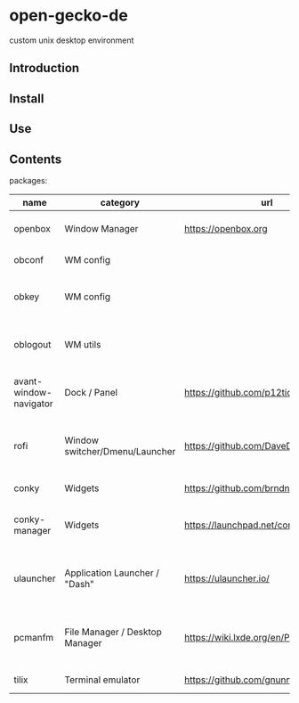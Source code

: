 # open-gecko-de
custom unix desktop environment

## Introduction

## Install

## Use

## Contents

packages:

|name|category|url|info|
|---|---|---|---|
|openbox|Window Manager|https://openbox.org|Basic window manager|
| obconf |WM config ||GUI for editing rc.xml|
|obkey   | WM config||GUI for managing key-mappings|
|oblogout| WM utils ||GUI for logout, restart, shutdown,..|
|avant-window-navigator| Dock / Panel | https://github.com/p12tic/awn| Customizable Dock with system tray, applets etc.|
|rofi| Window switcher/Dmenu/Launcher|https://github.com/DaveDavenport/rofi|Searchable window-switcher, application-runner|
|conky| Widgets |https://github.com/brndnmtthws/conky| Desktop Widgets|
|conky-manager| Widgets|https://launchpad.net/conky-manager|GUI for managing conky configs|
|ulauncher| Application Launcher / "Dash"|https://ulauncher.io/|Launch-Menu for applications, google search etc.|
|pcmanfm| File Manager / Desktop Manager| https://wiki.lxde.org/en/PCManFM| File Browser and Desktop Manager (Wallpaper etc.)|
|tilix| Terminal emulator|https://github.com/gnunn1/tilix| Terminal emulator|
